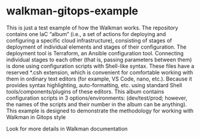 # walkman-gitops-example
This is just a test example of how the Walkman works.
The repository contains one IaC “album” (i.e., a set of actions for 
deploying and configuring a specific cloud infrastructure), consisting 
of stages of deployment of individual elements and stages of their 
configuration. The deployment tool is Terraform, an Ansible configuration
tool. Connecting individual stages to each other (that is, passing 
parameters between them) is done using configuration scripts with 
Shell-like syntax. These files have a reserved *.csh extension, which 
is convenient for comfortable working with them in ordinary text editors 
(for example, VS Code, nano, etc.). Because it provides syntax highlighting,
auto-formatting, etc. using standard Shell tools/components/plugins of 
these editors.
This album contains configuration scripts in 3 options/environments: 
(dev/test/prod; however, the names of the scripts and their number 
in the album can be anything). This example is designed to demonstrate 
the methodology for working with Walkman in Gitops style

Look for more details in Walkman documentation
